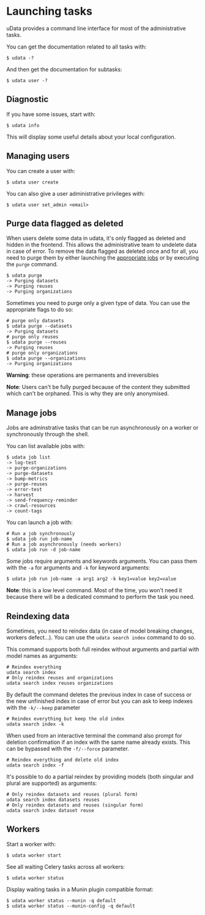 # Launching tasks

uData provides a command line interface for most of the administrative tasks.

You can get the documentation related to all tasks with:

```shell
$ udata -?
```

And then get the documentation for subtasks:

```shell
$ udata user -?
```

## Diagnostic

If you have some issues, start with:

```shell
$ udata info
```

This will display some useful details about your local configuration.

## Managing users

You can create a user with:

```shell
$ udata user create
```

You can also give a user administrative privileges with:

```shell
$ udata user set_admin <email>
```

## Purge data flagged as deleted

When users delete some data in udata,
it's only flagged as deleted and hidden in the frontend.
This allows the administrative team to undelete data in case of error.
To remove the data flagged as deleted once and for all, you need to purge them by
either launching the [appropriate jobs](#manage-jobs) or by executing the `purge` command.

```shell
$ udata purge
-> Purging datasets
-> Purging reuses
-> Purging organizations
```

Sometimes you need to purge only a given type of data. You can use the appropriate flags to do so:

```shell
# purge only datasets
$ udata purge --datasets
-> Purging datasets
# purge only reuses
$ udata purge --reuses
-> Purging reuses
# purge only organizations
$ udata purge --organizations
-> Purging organizations
```

**Warning**: these operations are permanents and irreversibles

**Note**: Users can't be fully purged because of the content they submitted which can't be orphaned.
This is why they are only anonymised.


## Manage jobs

Jobs are adminstrative tasks that can be run asynchronously on a worker
or synchronously through the shell.

You can list available jobs with:

```shell
$ udata job list
-> log-test
-> purge-organizations
-> purge-datasets
-> bump-metrics
-> purge-reuses
-> error-test
-> harvest
-> send-frequency-reminder
-> crawl-resources
-> count-tags
```

You can launch a job with:

```shell
# Run a job synchronously
$ udata job run job-name
# Run a job asynchronously (needs workers)
$ udata job run -d job-name
```

Some jobs require arguments and keywords arguments.
You can pass them with the `-a` for arguments and `-k`
for keyword arguments:

```shell
$ udata job run job-name -a arg1 arg2 -k key1=value key2=value
```

**Note**: this is a low level command.
Most of the time, you won't need it because there will be a dedicated command
to perform the task you need.


## Reindexing data

Sometimes, you need to reindex data (in case of model breaking changes, workers defect...).
You can use the `udata search index` command to do so.

This command supports both full reindex without arguments and partial with model names as arguments:

```shell
# Reindex everything
udata search index
# Only reindex reuses and organizations
udata search index reuses organizations
```

By default the command deletes the previous index in case of success or the new unfinished index in case of error but you can ask to keep indexes with the `-k/--keep` parameter

```shell
# Reindex everything but keep the old index
udata search index -k
```

When used from an interactive terminal the command also prompt for deletion confirmation if an index with the same name already exists. This can be bypassed with the `-f/--force` parameter.

```shell
# Reindex everything and delete old index
udata search index -f
```

It's possible to do a partial reindex by providing models (both singular and plural are supported) as arguments:

```shell
# Only reindex datasets and reuses (plural form)
udata search index datasets reuses
# Only reindex datasets and reuses (singular form)
udata search index dataset reuse
```

## Workers

Start a worker with:

```shell
$ udata worker start
```

See all waiting Celery tasks across all workers:

```shell
$ udata worker status
```

Display waiting tasks in a Munin plugin compatible format:

```shell
$ udata worker status --munin -q default
$ udata worker status --munin-config -q default
```
